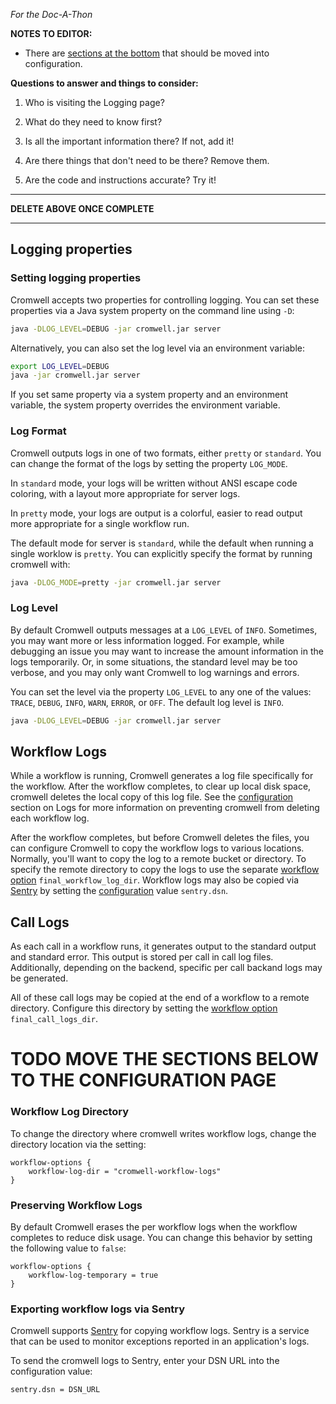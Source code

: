 _For the Doc-A-Thon_  

**NOTES TO EDITOR:**
- There are [sections at the bottom](#todo-move-the-sections-below-to-the-configuration-page) that should be moved into configuration.

**Questions to answer and things to consider:**

1. Who is visiting the Logging page?  

2. What do they need to know first?  

3. Is all the important information there? If not, add it!  

4. Are there things that don't need to be there? Remove them.  

5. Are the code and instructions accurate? Try it!

---
 **DELETE ABOVE ONCE COMPLETE**

---

## Logging properties

### Setting logging properties

Cromwell accepts two properties for controlling logging. You can set these properties via a Java system property on the command line using `-D`:

```bash
java -DLOG_LEVEL=DEBUG -jar cromwell.jar server
```

Alternatively, you can also set the log level via an environment variable:

```bash
export LOG_LEVEL=DEBUG
java -jar cromwell.jar server
```

If you set same property via a system property and an environment variable, the system property overrides the environment variable.

### Log Format

Cromwell outputs logs in one of two formats, either `pretty` or `standard`. You can change the format of the logs by setting the property `LOG_MODE`.

In `standard` mode, your logs will be written without ANSI escape code coloring, with a layout more appropriate for server logs.

In `pretty` mode, your logs are output is a colorful, easier to read output more appropriate for a single workflow run.

The default mode for server is `standard`, while the default when running a single worklow is `pretty`. You can explicitly specify the format by running cromwell with:

```bash
java -DLOG_MODE=pretty -jar cromwell.jar server
```

### Log Level

By default Cromwell outputs messages at a `LOG_LEVEL` of `INFO`. Sometimes, you may want more or less information logged. For example, while debugging an issue you may want to increase the amount information in the logs temporarily. Or, in some situations, the standard level may be too verbose, and you may only want Cromwell to log warnings and errors.

You can set the level via the property `LOG_LEVEL` to any one of the values: `TRACE`, `DEBUG`, `INFO`, `WARN`, `ERROR`, or `OFF`. The default log level is `INFO`.

```bash
java -DLOG_LEVEL=DEBUG -jar cromwell.jar server
```

## Workflow Logs

While a workflow is running, Cromwell generates a log file specifically for the workflow. After the workflow completes, to clear up local disk space, cromwell deletes the local copy of this log file. See the [configuration](Configuring) section on Logs for more information on preventing cromwell from deleting each workflow log.

After the workflow completes, but before Cromwell deletes the files, you can configure Cromwell to copy the workflow logs to various locations. Normally, you'll want to copy the log to a remote bucket or directory. To specify the remote directory to copy the logs to use the separate [workflow option](WorkflowOptions) `final_workflow_log_dir`. Workflow logs may also be copied via [Sentry](https://docs.sentry.io) by setting the [configuration](Configuring) value `sentry.dsn`.

## Call Logs

As each call in a workflow runs, it generates output to the standard output and standard error. This output is stored per call in call log files. Additionally, depending on the backend, specific per call backand logs may be generated.

All of these call logs may be copied at the end of a workflow to a remote directory. Configure this directory by setting the [workflow option](WorkflowOptions) `final_call_logs_dir`.

# TODO MOVE THE SECTIONS BELOW TO THE CONFIGURATION PAGE

### Workflow Log Directory

To change the directory where cromwell writes workflow logs, change the directory location via the setting:

```hocon
workflow-options {
    workflow-log-dir = "cromwell-workflow-logs"
}
```

### Preserving Workflow Logs

By default Cromwell erases the per workflow logs when the workflow completes to reduce disk usage. You can change this behavior by setting the following value to `false`:

```hocon
workflow-options {
    workflow-log-temporary = true
}
```

### Exporting workflow logs via Sentry

Cromwell supports [Sentry](https://docs.sentry.io) for copying workflow logs. Sentry is a service that can be used to monitor exceptions reported in an application's logs.

To send the cromwell logs to Sentry, enter your DSN URL into the configuration value:

```hocon
sentry.dsn = DSN_URL
```
